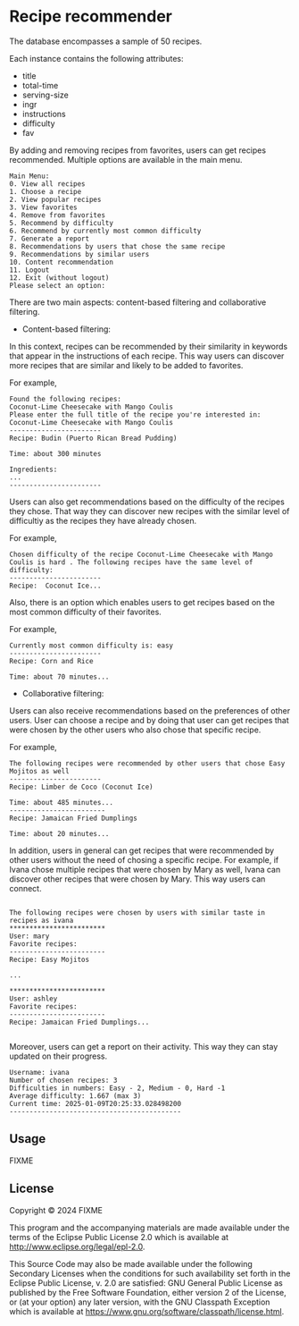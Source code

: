 # Recipe recommender

The database encompasses a sample of 50 recipes.

Each instance contains the following attributes:

- title
- total-time
- serving-size
- ingr
- instructions
- difficulty
- fav

By adding and removing recipes from favorites, users can get recipes recommended. Multiple options are available in the main menu.

```Welcome, user
Main Menu:
0. View all recipes
1. Choose a recipe
2. View popular recipes
3. View favorites
4. Remove from favorites
5. Recommend by difficulty
6. Recommend by currently most common difficulty
7. Generate a report
8. Recommendations by users that chose the same recipe
9. Recommendations by similar users
10. Content recommendation
11. Logout
12. Exit (without logout)
Please select an option:
```

There are two main aspects: content-based filtering and collaborative filtering.

- Content-based filtering:

In this context, recipes can be recommended by their similarity in keywords that appear in the instructions of each recipe. This way users can discover more recipes that are similar and likely to be added to favorites.

For example,

```
Found the following recipes:
Coconut-Lime Cheesecake with Mango Coulis
Please enter the full title of the recipe you're interested in:
Coconut-Lime Cheesecake with Mango Coulis
-----------------------
Recipe: Budin (Puerto Rican Bread Pudding)

Time: about 300 minutes

Ingredients:
...
-----------------------
```

Users can also get recommendations based on the difficulty of the recipes they chose. That way they can discover new recipes with the similar level of difficultiy as the recipes they have already chosen.

For example,

```
Chosen difficulty of the recipe Coconut-Lime Cheesecake with Mango Coulis is hard . The following recipes have the same level of difficulty:
-----------------------
Recipe:  Coconut Ice...
```

Also, there is an option which enables users to get recipes based on the most common difficulty of their favorites.

For example,

```
Currently most common difficulty is: easy
-----------------------
Recipe: Corn and Rice

Time: about 70 minutes...
```

- Collaborative filtering:

Users can also receive recommendations based on the preferences of other users. User can choose a recipe and by doing that user can get recipes that were chosen by the other users who also chose that specific recipe.

For example,

```
The following recipes were recommended by other users that chose Easy Mojitos as well
-----------------------
Recipe: Limber de Coco (Coconut Ice)

Time: about 485 minutes...
------------------------
Recipe: Jamaican Fried Dumplings

Time: about 20 minutes...
```

In addition, users in general can get recipes that were recommended by other users without the need of chosing a specific recipe. For example, if Ivana chose multiple recipes that were chosen by Mary as well, Ivana can discover other recipes that were chosen by Mary. This way users can connect.

```

The following recipes were chosen by users with similar taste in recipes as ivana
************************
User: mary
Favorite recipes:
------------------------
Recipe: Easy Mojitos

...

************************
User: ashley
Favorite recipes:
------------------------
Recipe: Jamaican Fried Dumplings...


```

Moreover, users can get a report on their activity. This way they can stay updated on their progress.

```
Username: ivana
Number of chosen recipes: 3
Difficulties in numbers: Easy - 2, Medium - 0, Hard -1
Average difficulty: 1.667 (max 3)
Current time: 2025-01-09T20:25:33.028498200
-------------------------------------------
```

## Usage

FIXME

## License

Copyright © 2024 FIXME

This program and the accompanying materials are made available under the
terms of the Eclipse Public License 2.0 which is available at
http://www.eclipse.org/legal/epl-2.0.

This Source Code may also be made available under the following Secondary
Licenses when the conditions for such availability set forth in the Eclipse
Public License, v. 2.0 are satisfied: GNU General Public License as published by
the Free Software Foundation, either version 2 of the License, or (at your
option) any later version, with the GNU Classpath Exception which is available
at https://www.gnu.org/software/classpath/license.html.
